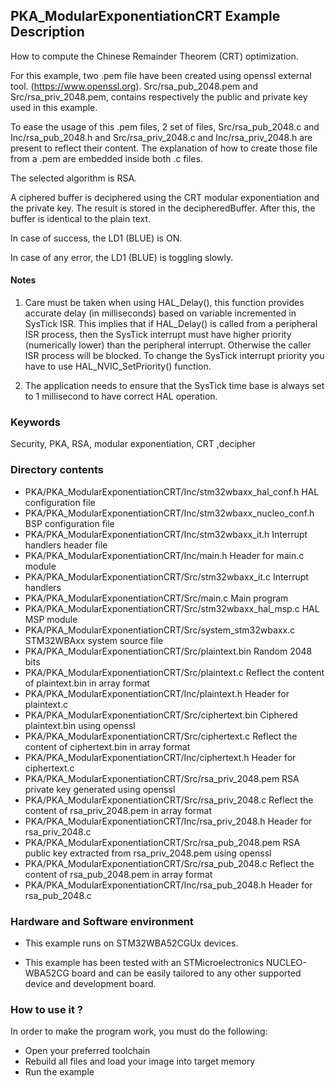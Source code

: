 ## <b>PKA_ModularExponentiationCRT Example Description</b>

How to compute the Chinese Remainder Theorem (CRT) optimization.

For this example, two .pem file have been created using openssl external tool. (https://www.openssl.org).
Src/rsa_pub_2048.pem and Src/rsa_priv_2048.pem, contains respectively the public and private key used in
this example.

To ease the usage of this .pem files, 2 set of files, Src/rsa_pub_2048.c and Inc/rsa_pub_2048.h and
Src/rsa_priv_2048.c and Inc/rsa_priv_2048.h are present to reflect their content. The explanation of 
how to create those file from a .pem are embedded inside both .c files.

The selected algorithm is RSA.

A ciphered buffer is deciphered using the CRT modular exponentiation and the private key.
The result is stored in the decipheredBuffer. After this, the buffer is identical to the plain text.

In case of success, the LD1 (BLUE) is ON.

In case of any error, the LD1 (BLUE) is toggling slowly.

#### <b>Notes</b>

1. Care must be taken when using HAL_Delay(), this function provides accurate delay (in milliseconds)
   based on variable incremented in SysTick ISR. This implies that if HAL_Delay() is called from
   a peripheral ISR process, then the SysTick interrupt must have higher priority (numerically lower)
   than the peripheral interrupt. Otherwise the caller ISR process will be blocked.
   To change the SysTick interrupt priority you have to use HAL_NVIC_SetPriority() function.
      
2. The application needs to ensure that the SysTick time base is always set to 1 millisecond
   to have correct HAL operation.

### <b>Keywords</b>

Security, PKA, RSA, modular exponentiation, CRT ,decipher

### <b>Directory contents</b>
  
  - PKA/PKA_ModularExponentiationCRT/Inc/stm32wbaxx_hal_conf.h    HAL configuration file
  - PKA/PKA_ModularExponentiationCRT/Inc/stm32wbaxx_nucleo_conf.h BSP configuration file
  - PKA/PKA_ModularExponentiationCRT/Inc/stm32wbaxx_it.h          Interrupt handlers header file
  - PKA/PKA_ModularExponentiationCRT/Inc/main.h                   Header for main.c module
  - PKA/PKA_ModularExponentiationCRT/Src/stm32wbaxx_it.c          Interrupt handlers
  - PKA/PKA_ModularExponentiationCRT/Src/main.c                   Main program
  - PKA/PKA_ModularExponentiationCRT/Src/stm32wbaxx_hal_msp.c     HAL MSP module 
  - PKA/PKA_ModularExponentiationCRT/Src/system_stm32wbaxx.c      STM32WBAxx system source file
  - PKA/PKA_ModularExponentiationCRT/Src/plaintext.bin            Random 2048 bits
  - PKA/PKA_ModularExponentiationCRT/Src/plaintext.c              Reflect the content of plaintext.bin in array format
  - PKA/PKA_ModularExponentiationCRT/Inc/plaintext.h              Header for plaintext.c
  - PKA/PKA_ModularExponentiationCRT/Src/ciphertext.bin           Ciphered plaintext.bin using openssl
  - PKA/PKA_ModularExponentiationCRT/Src/ciphertext.c             Reflect the content of ciphertext.bin in array format
  - PKA/PKA_ModularExponentiationCRT/Inc/ciphertext.h             Header for ciphertext.c
  - PKA/PKA_ModularExponentiationCRT/Src/rsa_priv_2048.pem        RSA private key generated using openssl
  - PKA/PKA_ModularExponentiationCRT/Src/rsa_priv_2048.c          Reflect the content of rsa_priv_2048.pem in array format
  - PKA/PKA_ModularExponentiationCRT/Inc/rsa_priv_2048.h          Header for rsa_priv_2048.c
  - PKA/PKA_ModularExponentiationCRT/Src/rsa_pub_2048.pem         RSA public key extracted from rsa_priv_2048.pem using openssl
  - PKA/PKA_ModularExponentiationCRT/Src/rsa_pub_2048.c           Reflect the content of rsa_pub_2048.pem in array format
  - PKA/PKA_ModularExponentiationCRT/Inc/rsa_pub_2048.h           Header for rsa_pub_2048.c

### <b>Hardware and Software environment</b> 

  - This example runs on STM32WBA52CGUx devices.
  
  - This example has been tested with an STMicroelectronics NUCLEO-WBA52CG
    board and can be easily tailored to any other supported device 
    and development board.

### <b>How to use it ?</b> 

In order to make the program work, you must do the following:

 - Open your preferred toolchain 
 - Rebuild all files and load your image into target memory
 - Run the example
 
